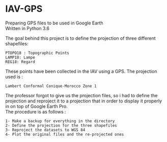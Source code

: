 # IAV-GPS
Preparing GPS files to be used in Google Earth\
Written in Python 3.6

The goal behind this project is to define the projection of three different shapefiles:
    
	PTOPO18 : Topographic Points
    LAMP18: Lampe
    REG18: Regard
	
These points have been collected in the IAV using a GPS. The projection used is :
    
	Lambert Conformal Conique-Morocco Zone 1

The professor forgot to give us the projection files, so i had to define the projection and reproject it to a projection that in order to display it properly in on top of Google Earth Pro.\
The procedure is as follows :

    1- Make a backup for everything in the directory
    2- Define the projection for the three shapefiles
    3- Reproject the datasets to WGS 84
    4- Plot the original files and the re-projected ones

